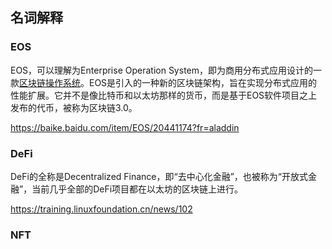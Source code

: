 <!-- 区块链基本常识 -->

## 名词解释

### EOS

EOS，可以理解为Enterprise Operation System，即为商用分布式应用设计的一款[区块链](https://baike.baidu.com/item/区块链/13465666?fromModule=lemma_inlink)[操作系统](https://baike.baidu.com/item/操作系统/192?fromModule=lemma_inlink)。EOS是引入的一种新的区块链架构，旨在实现分布式应用的性能扩展。它并不是像比特币和以太坊那样的货币，而是基于EOS软件项目之上发布的代币，被称为区块链3.0。

https://baike.baidu.com/item/EOS/20441174?fr=aladdin

### DeFi

DeFi的全称是Decentralized Finance，即“去中心化金融”，也被称为“开放式金融”，当前几乎全部的DeFi项目都在以太坊的区块链上进行。

https://training.linuxfoundation.cn/news/102

### NFT

